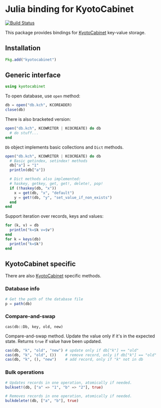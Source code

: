 # Julia binding for KyotoCabinet

[![Build Status](https://travis-ci.org/tuzzeg/kyotocabinet.jl.svg)](https://travis-ci.org/tuzzeg/kyotocabinet.jl)

This package provides bindings for [KyotoCabinet](http://fallabs.com/kyotocabinet) key-value storage.

## Installation

```julia
Pkg.add("kyotocabinet")
```

## Generic interface

```julia
using kyotocabinet
```

To open database, use `open` method:
```julia
db = open("db.kch", KCOREADER)
close(db)
```

There is also bracketed version:

```julia
open("db.kch", KCOWRITER | KCOCREATE) do db
  # do stuff...
end
```

`Db` object implements basic collections and `Dict` methods.

```julia
open("db.kch", KCOWRITER | KCOCREATE) do db
  # Basic getindex, setindex! methods
  db["a"] = "1"
  println(db["a"])

  # Dict methods also implemented:
  # haskey, getkey, get, get!, delete!, pop!
  if (!haskey(db, "x"))
    x = get(db, "x", "default")
    y = get!(db, "y", "set_value_if_non_exists")
  end
end
```

Support iteration over records, keys and values:

```julia
for (k, v) = db
  println("k=$k v=$v")
end
for k = keys(db)
  println("k=$k")
end
```

## KyotoCabinet specific
There are also [KyotoCabinet](http://fallabs.com/kyotocabinet) specific methods.

### Database info

```julia
# Get the path of the database file
p = path(db)
```

### Compare-and-swap

`cas(db::Db, key, old, new)`

Compare-and-swap method. Update the value only if it's in the expected state.
Returns `true` if value have been updated.

```julia
cas(db, "k", "old", "new") # update only if db["k"] == "old"
cas(db, "k", "old", ())    # remove record, only if db["k"] == "old"
cas(db, "k", (), "new")    # add record, only if "k" not in db
```

### Bulk operations

```julia
# Updates records in one operation, atomically if needed.
bulkset!(db, ["a" => "1", "b" => "2"], true)

# Removes records in one operation, atomically if needed.
bulkdelete!(db, ["a", "b"], true)
```
